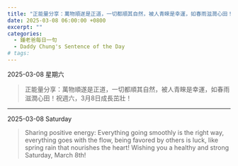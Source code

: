```yaml
---
title: "正能量分享：萬物順遂是正道，一切都順其自然，被人青睞是幸運，如春雨滋潤心田！祝週六，3月8日成長茁壯！ <br> Sharing positive energy: Everything going smoothly is the right way, everything goes with the flow, being favored by others is luck, like spring rain that nourishes the heart! Wishing you a healthy and strong Saturday, March 8th!"
date: 2025-03-08 06:00:00 +0800
excerpt: ""
categories:
  - 鍾老爸每日一句
  - Daddy Chung's Sentence of the Day
# tags:
---
```


2025-03-08 星期六

> 正能量分享：萬物順遂是正道，一切都順其自然，被人青睞是幸運，如春雨滋潤心田！祝週六，3月8日成長茁壯！

---

2025-03-08 Saturday

> Sharing positive energy: Everything going smoothly is the right way, everything goes with the flow, being favored by others is luck, like spring rain that nourishes the heart! Wishing you a healthy and strong Saturday, March 8th!
